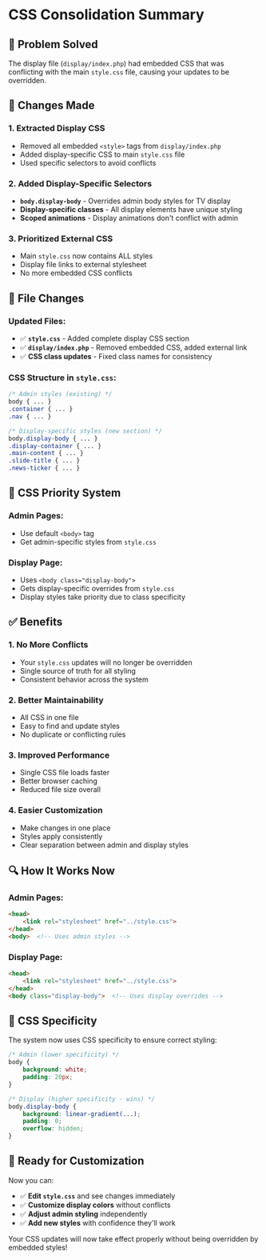 # CSS Consolidation Summary

## 🎯 **Problem Solved**

The display file (`display/index.php`) had embedded CSS that was conflicting with the main `style.css` file, causing your updates to be overridden.

## 🔧 **Changes Made**

### 1. **Extracted Display CSS**
- Removed all embedded `<style>` tags from `display/index.php`
- Added display-specific CSS to main `style.css` file
- Used specific selectors to avoid conflicts

### 2. **Added Display-Specific Selectors**
- **`body.display-body`** - Overrides admin body styles for TV display
- **Display-specific classes** - All display elements have unique styling
- **Scoped animations** - Display animations don't conflict with admin

### 3. **Prioritized External CSS**
- Main `style.css` now contains ALL styles
- Display file links to external stylesheet
- No more embedded CSS conflicts

## 📁 **File Changes**

### Updated Files:
- ✅ **`style.css`** - Added complete display CSS section
- ✅ **`display/index.php`** - Removed embedded CSS, added external link
- ✅ **CSS class updates** - Fixed class names for consistency

### CSS Structure in `style.css`:
```css
/* Admin styles (existing) */
body { ... }
.container { ... }
.nav { ... }

/* Display-specific styles (new section) */
body.display-body { ... }
.display-container { ... }
.main-content { ... }
.slide-title { ... }
.news-ticker { ... }
```

## 🎨 **CSS Priority System**

### Admin Pages:
- Use default `<body>` tag
- Get admin-specific styles from `style.css`

### Display Page:
- Uses `<body class="display-body">` 
- Gets display-specific overrides from `style.css`
- Display styles take priority due to class specificity

## ✅ **Benefits**

### 1. **No More Conflicts**
- Your `style.css` updates will no longer be overridden
- Single source of truth for all styling
- Consistent behavior across the system

### 2. **Better Maintainability**
- All CSS in one file
- Easy to find and update styles
- No duplicate or conflicting rules

### 3. **Improved Performance**
- Single CSS file loads faster
- Better browser caching
- Reduced file size overall

### 4. **Easier Customization**
- Make changes in one place
- Styles apply consistently
- Clear separation between admin and display styles

## 🔍 **How It Works Now**

### Admin Pages:
```html
<head>
    <link rel="stylesheet" href="../style.css">
</head>
<body>  <!-- Uses admin styles -->
```

### Display Page:
```html
<head>
    <link rel="stylesheet" href="../style.css">
</head>
<body class="display-body">  <!-- Uses display overrides -->
```

## 🎯 **CSS Specificity**

The system now uses CSS specificity to ensure correct styling:

```css
/* Admin (lower specificity) */
body { 
    background: white; 
    padding: 20px; 
}

/* Display (higher specificity - wins) */
body.display-body { 
    background: linear-gradient(...);
    padding: 0;
    overflow: hidden;
}
```

## 🚀 **Ready for Customization**

Now you can:
- ✅ **Edit `style.css`** and see changes immediately
- ✅ **Customize display colors** without conflicts
- ✅ **Adjust admin styling** independently
- ✅ **Add new styles** with confidence they'll work

Your CSS updates will now take effect properly without being overridden by embedded styles!
